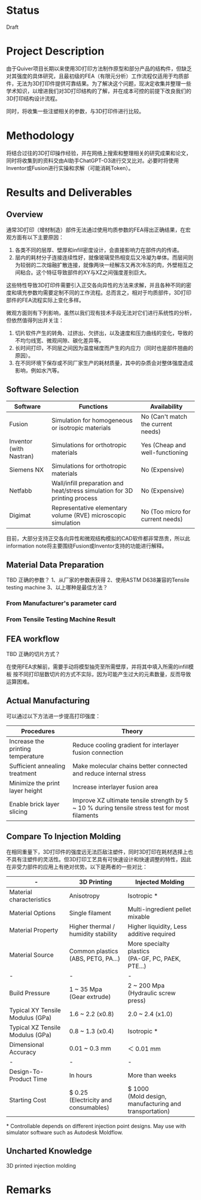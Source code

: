 <!--Chinese language comparison included 包含汉语对照-->
# Status 

Draft

# Project Description

由于Quiver项目长期以来使用3D打印方法制作原型和部分产品的结构件，但缺乏对其强度的具体研究，且最初级的FEA（有限元分析）工作流程仅适用于均质部件，无法为3D打印件提供可靠结果。为了解决这个问题，现决定收集并整理一些学术知识，以增进我们对3D打印结构的了解，并在成本可控的前提下改良我们的3D打印结构设计流程。

同时，将收集一些注塑相关的参数，与3D打印件进行比较。

# Methodology 

将结合过往的3D打印操作经验，并在网络上搜索和整理相关的研究成果和论文，同时将收集到的资料交由AI助手ChatGPT-O3进行交叉比对。必要时将使用Inventor或Fusion进行实操和求解（可能消耗Token）。

# Results and Deliverables 

## Overview

通常3D打印（增材制造）部件无法通过使用均质参数的FEA得出正确结果，在宏观方面有以下主要原因：

1. 各类不同的层厚、壁厚和infill密度设计，会直接影响力在部件内的传递。
2. 层内的耗材分子连接连续性好，就像玻璃受热相变后又冷凝为单体。而层间则为较弱的二次熔融扩散连接，就像两块一经解冻又再次冷冻的肉，外壁相互之间粘合。这个特征导致部件的XY与XZ之间强度差别巨大。

这些特性导致3D打印件需要引入正交各向异性的方法来求解，并且各种不同的密度和填充参数均需要定制不同的工作流程。总而言之，相对于均质部件，3D打印部件的FEA流程实际上变化多样。

微观方面则有下列影响，虽然以我们现有技术手段无法对它们进行系统性的分析，但依然值得列出并关注：

1. 切片软件产生的转角、过挤出、欠挤出，以及速度和压力曲线的变化，导致的不均匀线宽、微观间隙、碳化差异等。
2. 长时间打印，不同层之间因为温度梯度而产生的内应力（同时也是部件翘曲的原因）。
3. 在不同环境下保存或不同厂家生产的耗材质量，其中的杂质会对整体强度造成影响，例如水汽等。


## Software Selection

|Software|Functions|Availability|
|-|-|-|
|Fusion|Simulation for homogeneous or isotropic materials|No (Can't match the current needs)|
|Inventor (with Nastran)|Simulations for orthotropic materials|Yes (Cheap and well-functioning|
|Siemens NX|Simulations for orthotropic materials|No (Expensive)|
|Netfabb|Wall/infill preparation and heat/stress simulation for 3D printing process|No (Expensive)|
|Digimat|Representative elementary volume (RVE) microscopic simulation|No (Too micro for current needs)|

目前，大部分支持正交各向异性和微观结构模拟的CAD软件都非常昂贵，所以此information note将主要围绕Fusion或Inventor支持的功能进行解释。

## Material Data Preparation

TBD 正确的参数？
1、从厂家的参数表获得 
2、使用ASTM D638兼容的Tensile testing machine
3、以上哪种是最佳方法？

### From Manufacturer's parameter card

### From Tensile Testing Machine Result



## FEA workflow

TBD 正确的切片方式？

在使用FEA求解前，需要手动将模型抽壳至所需壁厚，并将其中填入所需的infill模板
按不同打印层数切片的方式不实际，因为可能产生过大的元素数量，反而导致运算困难。

## Actual Manufacturing

可以通过以下方法进一步提高打印强度：

|Procedures|Theory|
|-|-|
|Increase the printing temperature|Reduce cooling gradient for interlayer fusion connection|
|Sufficient annealing treatment|Make molecular chains better connected and reduce internal stress|
|Minimize the print layer height|Increase interlayer fusion area|
|Enable brick layer slicing|Improve XZ ultimate tensile strength by 5 ~ 10 % during tensile stress test for most filaments|

## Compare To Injection Molding

在相同重量下，3D打印件的强度远无法匹敌注塑件，同时3D打印在耗材选择上也不具有注塑件的灵活性。但3D打印工艺具有可快速设计和快速调整的特性，因此在非受力部件的应用上有绝对优势。以下是两者的一些对比：

|-|3D Printing|Injected Molding|
|-|-|-|
|Material characteristics|Anisotropy|Isotropic *|
|Material Options|Single filament|Multi-ingredient pellet mixable|
|Material Property|Higher thermal / humidity stability|Higher liquidity, Less additive required|
|Material Source|Common plastics<br>(ABS, PETG, PA...)|More specialty plastics<br>(PA-GF, PC, PAEK, PTE...)|
|-|-|-|
|Build Pressure|1 ~ 35 Mpa<br>(Gear extrude)|2 ~ 200 Mpa<br>(Hydraulic screw press)|
|Typical XY Tensile Modulus (GPa)|1.6 ~ 2.2 (x0.8)|2.0 ~ 2.4 (x1.0)|
|Typical XZ Tensile Modulus (GPa)|0.8 ~ 1.3 (x0.4)|Isotropic *|
|Dimensional Accuracy|0.01 ~ 0.3 mm|＜ 0.01 mm|
|-|-|-|
|Design-To-Product Time|In hours|More than weeks|
|Starting Cost|$ 0.25<br>(Electricity and consumables)|$ 1000<br>(Mold design, manufacturing and transportation)|

 \* Controllable depends on different injection point designs. May use with simulator software such as Autodesk Moldflow.

## Uncharted Knowledge

3D printed injection molding 

# Remarks 
